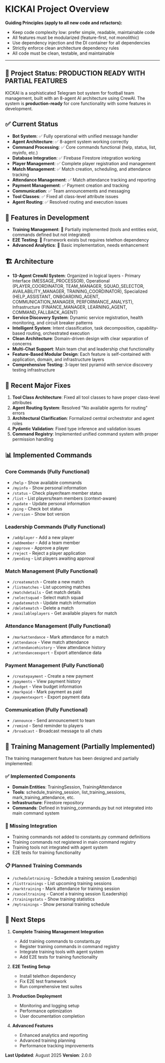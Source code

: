 # KICKAI Project Overview

**Guiding Principles (apply to all new code and refactors):**
- Keep code complexity low: prefer simple, readable, maintainable code
- All features must be modularized (feature-first, not monolithic)
- Use dependency injection and the DI container for all dependencies
- Strictly enforce clean architecture dependency rules
- All code must be clean, testable, and maintainable

---

## 🎯 **Project Status: PRODUCTION READY WITH PARTIAL FEATURES**

KICKAI is a sophisticated Telegram bot system for football team management, built with an 8-agent AI architecture using CrewAI. The system is **production-ready** for core functionality with some features in development.

## ✅ **Current Status**

- **Bot System**: ✅ Fully operational with unified message handler
- **Agent Architecture**: ✅ 8-agent system working correctly
- **Command Processing**: ✅ Core commands functional (help, status, list, myinfo, etc.)
- **Database Integration**: ✅ Firebase Firestore integration working
- **Player Management**: ✅ Complete player registration and management
- **Match Management**: ✅ Match creation, scheduling, and attendance tracking
- **Attendance Management**: ✅ Match attendance tracking and reporting
- **Payment Management**: ✅ Payment creation and tracking
- **Communication**: ✅ Team announcements and messaging
- **Tool Classes**: ✅ Fixed all class-level attribute issues
- **Agent Routing**: ✅ Resolved routing and execution issues

## 🚧 **Features in Development**

- **Training Management**: 🚧 Partially implemented (tools and entities exist, commands defined but not integrated)
- **E2E Testing**: 🚧 Framework exists but requires telethon dependency
- **Advanced Analytics**: 🚧 Basic implementation, needs enhancement

## 🏗️ **Architecture**

- **13-Agent CrewAI System**: Organized in logical layers - Primary Interface (MESSAGE_PROCESSOR), Operational (PLAYER_COORDINATOR, TEAM_MANAGER, SQUAD_SELECTOR, AVAILABILITY_MANAGER, TRAINING_COORDINATOR), Specialized (HELP_ASSISTANT, ONBOARDING_AGENT, COMMUNICATION_MANAGER, PERFORMANCE_ANALYST), Infrastructure (FINANCE_MANAGER, LEARNING_AGENT, COMMAND_FALLBACK_AGENT)
- **Service Discovery System**: Dynamic service registration, health monitoring, and circuit breaker patterns
- **Intelligent System**: Intent classification, task decomposition, capability-based routing, orchestrated execution
- **Clean Architecture**: Domain-driven design with clear separation of concerns
- **Multi-Chat Support**: Main team chat and leadership chat functionality
- **Feature-Based Modular Design**: Each feature is self-contained with application, domain, and infrastructure layers
- **Comprehensive Testing**: 3-layer test pyramid with service discovery testing infrastructure

## 🔧 **Recent Major Fixes**

1. **Tool Class Architecture**: Fixed all tool classes to have proper class-level attributes
2. **Agent Routing System**: Resolved "No available agents for routing" errors
3. **Architectural Clarification**: Formalized central orchestrator and agent roles
4. **Pydantic Validation**: Fixed type inference and validation issues
5. **Command Registry**: Implemented unified command system with proper permission handling

## 📊 **Implemented Commands**

### Core Commands (Fully Functional)
- `/help` - Show available commands
- `/myinfo` - Show personal information
- `/status` - Check player/team member status
- `/list` - List players/team members (context-aware)
- `/update` - Update personal information
- `/ping` - Check bot status
- `/version` - Show bot version

### Leadership Commands (Fully Functional)
- `/addplayer` - Add a new player
- `/addmember` - Add a team member
- `/approve` - Approve a player
- `/reject` - Reject a player application
- `/pending` - List players awaiting approval

### Match Management (Fully Functional)
- `/creatematch` - Create a new match
- `/listmatches` - List upcoming matches
- `/matchdetails` - Get match details
- `/selectsquad` - Select match squad
- `/updatematch` - Update match information
- `/deletematch` - Delete a match
- `/availableplayers` - Get available players for match

### Attendance Management (Fully Functional)
- `/markattendance` - Mark attendance for a match
- `/attendance` - View match attendance
- `/attendancehistory` - View attendance history
- `/attendanceexport` - Export attendance data

### Payment Management (Fully Functional)
- `/createpayment` - Create a new payment
- `/payments` - View payment history
- `/budget` - View budget information
- `/markpaid` - Mark payment as paid
- `/paymentexport` - Export payment data

### Communication (Fully Functional)
- `/announce` - Send announcement to team
- `/remind` - Send reminder to players
- `/broadcast` - Broadcast message to all chats

## 🚧 **Training Management (Partially Implemented)**

The training management feature has been designed and partially implemented:

### ✅ **Implemented Components**
- **Domain Entities**: TrainingSession, TrainingAttendance
- **Tools**: schedule_training_session, list_training_sessions, mark_training_attendance, etc.
- **Infrastructure**: Firestore repository
- **Commands**: Defined in training_commands.py but not integrated into main command system

### 🚧 **Missing Integration**
- Training commands not added to constants.py command definitions
- Training commands not registered in main command registry
- Training tools not integrated with agent system
- E2E tests for training functionality

### 📋 **Planned Training Commands**
- `/scheduletraining` - Schedule a training session (Leadership)
- `/listtrainings` - List upcoming training sessions
- `/marktraining` - Mark attendance for training session
- `/canceltraining` - Cancel a training session (Leadership)
- `/trainingstats` - Show training statistics
- `/mytrainings` - Show personal training schedule

## 🚀 **Next Steps**

1. **Complete Training Management Integration**
   - Add training commands to constants.py
   - Register training commands in command registry
   - Integrate training tools with agent system
   - Add E2E tests for training functionality

2. **E2E Testing Setup**
   - Install telethon dependency
   - Fix E2E test framework
   - Run comprehensive test suites

3. **Production Deployment**
   - Monitoring and logging setup
   - Performance optimization
   - User documentation completion

4. **Advanced Features**
   - Enhanced analytics and reporting
   - Advanced training planning
   - Performance tracking improvements

**Last Updated**: August 2025
**Version**: 2.0.0